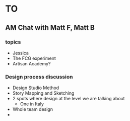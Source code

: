 # TO

## AM Chat with Matt F, Matt B

### topics

- Jessica
- The FCG experiment
- Artisan Academy?

### Design process discussion

- Design Studio Method
- Story Mapping and Sketching
- 2 spots where design at the level we are talking about
  - One in Italy
- Whole team design
- 
